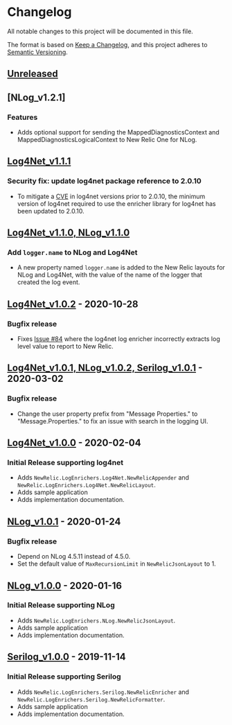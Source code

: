 # Changelog
All notable changes to this project will be documented in this file.

The format is based on [Keep a Changelog](https://keepachangelog.com/en/1.0.0/),
and this project adheres to [Semantic Versioning](https://semver.org/spec/v2.0.0.html).

## [Unreleased]


## [NLog_v1.2.1]
### Features
- Adds optional support for sending the MappedDiagnosticsContext and MappedDiagnosticsLogicalContext to New Relic One for NLog.


## [Log4Net_v1.1.1]
### Security fix: update log4net package reference to 2.0.10
- To mitigate a [CVE](https://nvd.nist.gov/vuln/detail/CVE-2018-1285) in log4net versions prior to 2.0.10, the minimum version of log4net required to use the enricher library for log4net has been updated to 2.0.10. 

## [Log4Net_v1.1.0, NLog_v1.1.0]
### Add `logger.name` to NLog and Log4Net
- A new property named `logger.name` is added to the New Relic layouts for NLog and Log4Net, with the value of the name of the logger that created the log event.

## [Log4Net_v1.0.2] - 2020-10-28
### Bugfix release
- Fixes [Issue #84](https://github.com/newrelic/newrelic-logenricher-dotnet/issues/84) where the log4net log enricher incorrectly extracts log level value to report to New Relic.

## [Log4Net_v1.0.1, NLog_v1.0.2, Serilog_v1.0.1] - 2020-03-02
### Bugfix release
- Change the user property prefix from "Message Properties." to "Message.Properties." to fix an issue with search in the logging UI.

## [Log4Net_v1.0.0] - 2020-02-04
### Initial Release supporting log4net
- Adds `NewRelic.LogEnrichers.Log4Net.NewRelicAppender` and `NewRelic.LogEnrichers.Log4Net.NewRelicLayout`.
- Adds sample application
- Adds implementation documentation.

## [NLog_v1.0.1] - 2020-01-24
### Bugfix release
- Depend on NLog 4.5.11 instead of 4.5.0.
- Set the default value of `MaxRecursionLimit` in `NewRelicJsonLayout` to 1.

## [NLog_v1.0.0] - 2020-01-16
### Initial Release supporting NLog
- Adds `NewRelic.LogEnrichers.NLog.NewRelicJsonLayout`.
- Adds sample application
- Adds implementation documentation.

## [Serilog_v1.0.0] - 2019-11-14
### Initial Release supporting Serilog
- Adds `NewRelic.LogEnrichers.Serilog.NewRelicEnricher` and `NewRelic.LogEnrichers.Serilog.NewRelicFormatter`.
- Adds sample application
- Adds implementation documentation.

[Unreleased]: https://github.com/newrelic/newrelic-logenricher-dotnet/compare/Log4Net_v1.1.1...HEAD
[Log4Net_v1.1.1]: https://github.com/newrelic/newrelic-logenricher-dotnet/compare/Log4Net_v1.1.0...Log4Net_v1.1.1
[Log4Net_v1.1.0, NLog_v1.1.0]: https://github.com/newrelic/newrelic-logenricher-dotnet/compare/Log4Net_v1.0.2...Log4Net_v1.1.0 
[Log4Net_v1.0.2]: https://github.com/newrelic/newrelic-logenricher-dotnet/compare/Log4Net_v1.0.1...Log4Net_v1.0.2
[Log4Net_v1.0.1, NLog_v1.0.2, Serilog_v1.0.1]: https://github.com/newrelic/newrelic-logenricher-dotnet/compare/Log4Net_v1.0.0...Serilog_v1.0.1
[Log4Net_v1.0.0]: https://github.com/newrelic/newrelic-logenricher-dotnet/compare/f354ce5...Log4Net_v1.0.0
[NLog_v1.0.1]: https://github.com/newrelic/newrelic-logenricher-dotnet/compare/NLog_v1.0.0...NLog_v1.0.1
[NLog_v1.0.0]: https://github.com/newrelic/newrelic-logenricher-dotnet/compare/60940cd...NLog_v1.0.0
[Serilog_v1.0.0]: https://github.com/newrelic/newrelic-logenricher-dotnet/compare/33cded7...Serilog_v1.0.0



